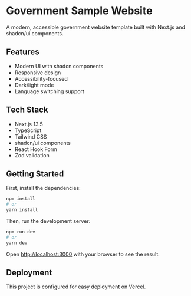 # Government Sample Website

A modern, accessible government website template built with Next.js and shadcn/ui components.

## Features

- Modern UI with shadcn components
- Responsive design
- Accessibility-focused
- Dark/light mode
- Language switching support

## Tech Stack

- Next.js 13.5
- TypeScript
- Tailwind CSS
- shadcn/ui components
- React Hook Form
- Zod validation

## Getting Started

First, install the dependencies:

```bash
npm install
# or
yarn install
```

Then, run the development server:

```bash
npm run dev
# or
yarn dev
```

Open [http://localhost:3000](http://localhost:3000) with your browser to see the result.

## Deployment

This project is configured for easy deployment on Vercel. 